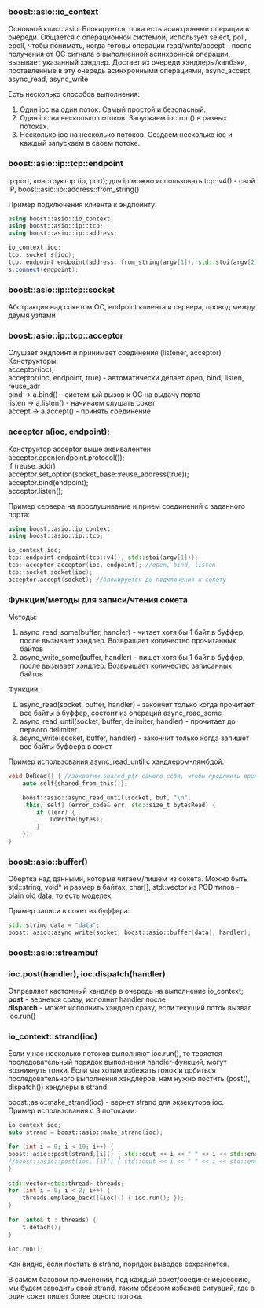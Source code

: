 ### boost::asio::io_context
Основной класс asio. Блокируется, пока есть асинхронные операции в очереди. Общается с операционной системой, использует select, poll, epoll, чтобы понимать, когда готовы операции read/write/accept - после получения от ОС сигнала о выполненной асинхронной операции, вызывает указанный хэндлер. Достает из очереди хэндлеры/калбэки, поставленные в эту очередь асинхронными операциями, async_accept, async_read, async_write

Есть несколько способов выполнения:
1. Один ioc на один поток. Самый простой и безопасный.
2. Один ioc на несколько потоков. Запускаем ioc.run() в разных потоках.
3. Несколько ioc на несколько потоков. Создаем несколько ioc и каждый запускаем в своем потоке.


### boost::asio::ip::tcp::endpoint
ip:port, конструктор (ip, port); для ip можно использовать tcp::v4() - свой IP, boost::asio::ip::address::from_string()  

Пример подключения клиента к эндпоинту:  
```cpp
using boost::asio::io_context;
using boost::asio::ip::tcp;  
using boost::asio::ip::address;

io_context ioc;
tcp::socket s(ioc);
tcp::endpoint endpoint(address::from_string(argv[1]), std::stoi(argv[2]));
s.connect(endpoint);
```

### boost::asio::ip::tcp::socket 
Абстракция над сокетом ОС, endpoint клиента и сервера, провод между двумя узлами

### boost::asio::ip::tcp::acceptor
Слушает эндпоинт и принимает соединения (listener, acceptor)  
Конструкторы:  
acceptor(ioc);  
acceptor(ioc, endpoint, true) - автоматически делает open, bind, listen, reuse_adr  
bind -> a.bind() - системный вызов к ОС на выдачу порта  
listen -> a.listen() - начинаем слушать сокет  
accept -> a.accept() - принять соединение  

### acceptor a(ioc, endpoint);  
Конструктор acceptor выше эквивалентен  
acceptor.open(endpoint.protocol());  
if (reuse_addr)  
acceptor.set_option(socket_base::reuse_address(true));  
acceptor.bind(endpoint);  
acceptor.listen();  

Пример сервера на прослушивание и прием соединений с заданного порта:  
```cpp
using boost::asio::io_context;  
using boost::asio::ip::tcp;  

io_context ioc;
tcp::endpoint endpoint(tcp::v4(), std::stoi(argv[1]));
tcp::acceptor acceptor(ioc, endpoint); //open, bind, listen
tcp::socket socket(ioc);
acceptor.accept(socket); //блокируется до подключения к сокету
```


### Функции/методы для записи/чтения сокета
Методы:  
1. async_read_some(buffer, handler) - читает хотя бы 1 байт в буффер, после вызывает хэндлер. Возвращает количество прочитанных байтов
2. async_write_some(buffer, handler) - пишет хотя бы 1 байт в буффер, после вызывает хэндлер. Возвращает количество записанных байтов

Функции:
1. async_read(socket, buffer, handler) - закончит только когда прочитает все байты в буффер, состоит из операций async_read_some
2. async_read_until(socket, buffer, delimiter, handler) - прочитает до первого delimiter
3. async_write(socket, buffer, handler) - закончит только когда запишет все байты буффера в сокет

Пример использования async_read_until с хэндлером-лямбдой:  
```cpp
void DoRead() { //захватим shared_ptr самого себя, чтобы продлжить время жизни объекта
	auto self{shared_from_this()};

	boost::asio::async_read_until(socket, buf, "\n",
	[this, self] (error_code& err, std::size_t bytesRead) {
		if (!err) {
			DoWrite(bytes);
		}
	});
}
```

### boost::asio::buffer()
Обертка над данными, которые читаем/пишем из сокета. Можно быть std::string, void* и размер в байтах, char[], std::vector из POD типов - plain old data, то есть моделек

Пример записи в сокет из буффера:  
```cpp
std::string data = "data";
boost::asio::async_write(socket, boost::asio::buffer(data), handler);
```

### boost::asio::streambuf


### ioc.post(handler), ioc.dispatch(handler)
Отправляет кастомный хандлер в очередь на выполнение io_context;   
**post** - вернется сразу, исполнит handler после  
**dispatch** - может исполнить хэндлер сразу, если текущий поток вызвал ioc.run()  

### io_context::strand(ioc)
Если у нас несколько потоков выполняют ioc.run(), то теряется последовательный порядок выполнения handler-функций, могут возникнуть гонки. Если мы хотим избежать гонок и добиться последовательного выполнения хэндлеров, нам нужно постить (post(), dispatch()) хэндлеры в strand.

boost::asio::make_strand(ioc) - вернет strand для экзекутора ioc.  
Пример использования с 3 потоками:  
```cpp
io_context ioc;
auto strand = boost::asio::make_strand(ioc);

for (int i = 0; i < 10; i++) {  
boost::asio::post(strand,[i]() { std::cout << i << " " << i << std::endl; });  
//boost::asio::post(ioc, [i]() { std::cout << i << " " << i << std::endl; }); //гонка 
}  
  
std::vector<std::thread> threads;  
for (int i = 0; i < 2; i++) {  
	threads.emplace_back([&ioc]() { ioc.run(); });  
}  
  
for (auto& t : threads) {  
	t.detach();  
}  
  
ioc.run();
```

Как видно, если постить в strand, порядок выводов сохраняется.  

В самом базовом применении, под каждый сокет/соединение/сессию, мы будем заводить свой strand, таким образом избежав ситуаций, где в один сокет пишет более одного потока.